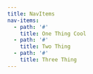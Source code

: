 ```yaml
---
title: NavItems
nav-items:
  - path: '#'
    title: One Thing Cool
  - path: '#'
    title: Two Thing
  - path: '#'
    title: Three Thing
---
```


